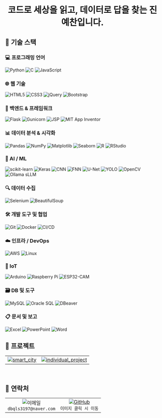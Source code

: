 # <div align="center">코드로 세상을 읽고, 데이터로 답을 찾는 진예찬입니다.</div>


## 🌿 기술 스택

### 💻 프로그래밍 언어
![Python](https://img.shields.io/badge/-Python-3776AB?style=flat&logo=Python&logoColor=white)
![C](https://img.shields.io/badge/-C-A8B9CC?style=flat&logo=C&logoColor=black)
![JavaScript](https://img.shields.io/badge/-JavaScript-F7DF1E?style=flat&logo=JavaScript&logoColor=black)

### 🌐 웹 기술
![HTML5](https://img.shields.io/badge/-HTML5-E34F26?style=flat&logo=HTML5&logoColor=white)
![CSS3](https://img.shields.io/badge/-CSS3-1572B6?style=flat&logo=CSS3&logoColor=white)
![jQuery](https://img.shields.io/badge/-jQuery-0769AD?style=flat&logo=jquery&logoColor=white)
![Bootstrap](https://img.shields.io/badge/-Bootstrap-7952B3?style=flat&logo=Bootstrap&logoColor=white)

### 🧩 백엔드 & 프레임워크
![Flask](https://img.shields.io/badge/-Flask-000000?style=flat&logo=Flask&logoColor=white)
![Gunicorn](https://img.shields.io/badge/-Gunicorn-2C5234?style=flat)
![JSP](https://img.shields.io/badge/-JSP-007396?style=flat)
![MIT App Inventor](https://img.shields.io/badge/-MIT_App_Inventor-FF6F00?style=flat)

### 📊 데이터 분석 & 시각화
![Pandas](https://img.shields.io/badge/-Pandas-150458?style=flat&logo=pandas)
![NumPy](https://img.shields.io/badge/-NumPy-013243?style=flat&logo=numpy)
![Matplotlib](https://img.shields.io/badge/-Matplotlib-11557C?style=flat)
![Seaborn](https://img.shields.io/badge/-Seaborn-4B8BBE?style=flat)
![R](https://img.shields.io/badge/-R-276DC3?style=flat&logo=R&logoColor=white)
![RStudio](https://img.shields.io/badge/-RStudio-75AADB?style=flat)

### 🤖 AI / ML
![scikit-learn](https://img.shields.io/badge/-scikit--learn-F7931E?style=flat&logo=scikit-learn&logoColor=white)
![Keras](https://img.shields.io/badge/-Keras-D00000?style=flat&logo=keras&logoColor=white)
![CNN](https://img.shields.io/badge/-CNN-212121?style=flat)
![FNN](https://img.shields.io/badge/-FNN-424242?style=flat)
![U-Net](https://img.shields.io/badge/-U--Net-4A90E2?style=flat)
![YOLO](https://img.shields.io/badge/-YOLO-000000?style=flat)
![OpenCV](https://img.shields.io/badge/-OpenCV-5C3EE8?style=flat&logo=OpenCV&logoColor=white)
![Ollama sLLM](https://img.shields.io/badge/-Ollama_sLLM-9C27B0?style=flat)

### 🔍 데이터 수집
![Selenium](https://img.shields.io/badge/-Selenium-43B02A?style=flat&logo=selenium&logoColor=white)
![BeautifulSoup](https://img.shields.io/badge/-BeautifulSoup-4B8BBE?style=flat)

### 🛠️ 개발 도구 및 협업
![Git](https://img.shields.io/badge/-Git-F05032?style=flat&logo=git&logoColor=white)
![Docker](https://img.shields.io/badge/-Docker-2496ED?style=flat&logo=Docker&logoColor=white)
![CI/CD](https://img.shields.io/badge/-CI%2FCD-0A0A0A?style=flat)

### ☁️ 인프라 / DevOps
![AWS](https://img.shields.io/badge/-AWS-232F3E?style=flat&logo=amazonaws&logoColor=white)
![Linux](https://img.shields.io/badge/-Linux-FCC624?style=flat&logo=linux&logoColor=black)

### 🔌 IoT
![Arduino](https://img.shields.io/badge/-Arduino-00979D?style=flat&logo=arduino&logoColor=white)
![Raspberry Pi](https://img.shields.io/badge/-Raspberry_Pi-A22846?style=flat&logo=raspberrypi&logoColor=white)
![ESP32-CAM](https://img.shields.io/badge/-ESP32--CAM-616161?style=flat)

### 🗃️ DB 및 도구
![MySQL](https://img.shields.io/badge/-MySQL-4479A1?style=flat&logo=MySQL&logoColor=white)
![Oracle SQL](https://img.shields.io/badge/-Oracle_SQL-F80000?style=flat&logo=oracle&logoColor=white)
![DBeaver](https://img.shields.io/badge/-DBeaver-372923?style=flat)

### 📋 문서 및 보고
![Excel](https://img.shields.io/badge/-Excel-217346?style=flat&logo=microsoft-excel&logoColor=white)
![PowerPoint](https://img.shields.io/badge/-PowerPoint-B7472A?style=flat&logo=microsoft-powerpoint&logoColor=white)
![Word](https://img.shields.io/badge/-Word-2B579A?style=flat&logo=microsoft-word&logoColor=white)



## 🎋 프로젝트
<div align="center">
  <table>
    <tr>
      <td align="center">
        <a href="https://github.com/dbqls3197/smart_city">
          <img src="https://img.shields.io/badge/smart_city-2E8B57?style=for-the-badge&logo=github&logoColor=white" alt="smart_city"/>
        </a>
      </td>
      <td align="center">
        <a href="https://github.com/dbqls3197/individual_project">
          <img src="https://img.shields.io/badge/business card-2E8B57?style=for-the-badge&logo=github&logoColor=white" alt="individual_project"/>
        </a>
      </td>
    </tr>
  </table>
</div>
<br>


## 🌱 연락처

<div align="center">
  <table>
    <tr>
      <td align="center">
        <img src="https://img.shields.io/badge/Naver-03C75A?style=for-the-badge&logo=naver&logoColor=white" alt="이메일"/>
        <br>
        <code>dbqls3197@naver.com</code>
      </td>
      <td align="center">
        <a href="https://github.com/dbqls3197">
          <img src="https://img.shields.io/badge/GitHub-100000?style=for-the-badge&logo=github&logoColor=white" alt="GitHub"/>
          <br>
        </a>
        <code>이미지 클릭 시 이동</code>
      </td>
    </tr>
  </table>
</div>
